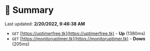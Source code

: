 # 📖 Summary
Last updated: **2/20/2022, 9:46:38 AM**

- `GET` [https://uptimerfree.tk](https://uptimerfree.tk) - **Up** (1380ms)
- `GET` [https://monitoruptimer.tk](https://monitoruptimer.tk) - **Down** (205ms)
